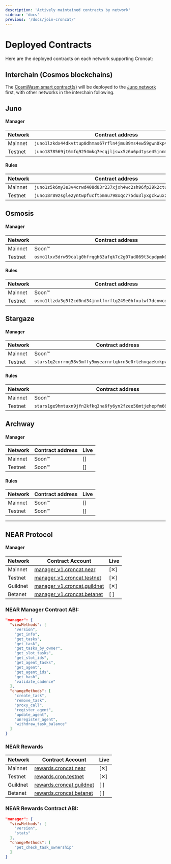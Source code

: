 ```yaml
---
description: 'Actively maintained contracts by network'
sidebar: 'docs'
previous: '/docs/join-croncat/'
---
```


# Deployed Contracts

Here are the deployed contracts on each network supporting Croncat:

## Interchain (Cosmos blockchains)

The [CosmWasm smart contract(s)](https://github.com/CronCats/cw-croncat) will be deployed to the [Juno network](https://www.junonetwork.io) first, with other networks in the interchain following.

## Juno

#### Manager

| Network | Contract address                                                                                    | Live |
|----|-----------------------------------------------------------------------------------------------------|----|
| Mainnet | `juno1lzkdx44dkvttup0dhmas67rfln4jmu89ms4ew59gwn0kp43wgg0qxl64k0` | [✕] |
| Testnet | `juno1878569jt6mfq9254mkq7ecqjljswx5z6u6pdtyse45jnnmnu0ups0ezpwq` | [✕] |

#### Rules

| Network | Contract address                                                                                    | Live |
|----|-----------------------------------------------------------------------------------------------------|----|
| Mainnet | `juno1z5k6my3e3v4crwd408d03r237xjxh4wc2sh96fp39k2ctudms4wqgjwsfs` | [✕] |
| Testnet | `juno18r89zsgle2yntwpfucft5mnu798xqc775du3lyxgckwuxz9ze9cst3uwn9` | [✕] |

## Osmosis

#### Manager

| Network | Contract address                                                                                                     | Live |
|----|----------------------------------------------------------------------------------------------------------------------|----|
| Mainnet | Soon™                                                                                                                | [] |
| Testnet | `osmo1lxv5drw59calg0hfrqgh63afqk7c2g07ud069t3cpdpmk0p0hmesk0pcly` | [] |

#### Rules

| Network | Contract address                                                                                                     | Live |
|----|----------------------------------------------------------------------------------------------------------------------|----|
| Mainnet | Soon™                                                                                                                | [] |
| Testnet | `osmo1llzda3g5f2cd0nd34jnmlfmrftg249e0hfxulwf7dcnwce0chweqnkav8z` | [] |

## Stargaze

#### Manager

| Network | Contract address                                                                                                     | Live |
|----|----------------------------------------------------------------------------------------------------------------------|------|
| Mainnet | Soon™                                                                                                                | []   |
| Testnet | `stars1q2cnrrng58v3mffy5myearnrtqkrn5e0rlehvqaekmkpvuqeuf0qhxl8wm` | [✕]  |

#### Rules

| Network | Contract address                                                                                                     | Live |
|----|----------------------------------------------------------------------------------------------------------------------|------|
| Mainnet | Soon™                                                                                                                | []   |
| Testnet | `stars1ge9hmtuxn9jfn2kfkq3na6fy6yn2fzee56mtjehepfm66qadjvnsrtzz47` | [✕]  |

## Archway

#### Manager

| Network | Contract address                                                                                    | Live |
|----|-----------------------------------------------------------------------------------------------------|----|
| Mainnet | Soon™ | [] |
| Testnet | Soon™ | [] |

#### Rules

| Network | Contract address                                                                                    | Live |
|----|-----------------------------------------------------------------------------------------------------|----|
| Mainnet | Soon™ | [] |
| Testnet | Soon™ | [] |

---

## NEAR Protocol

#### Manager

| Network | Contract Account | Live |
|----|----|----|
| Mainnet | [manager_v1.croncat.near](https://explorer.near.org/accounts/manager_v1.croncat.near) | [✕] |
| Testnet | [manager_v1.croncat.testnet](https://explorer.testnet.near.org/accounts/manager_v1.croncat.testnet) | [✕] |
| Guildnet | [manager_v1.croncat.guildnet](https://explorer.guildnet.near.org/accounts/manager_v1.croncat.guildnet) | [✕] |
| Betanet | [manager_v1.croncat.betanet](https://explorer.betanet.near.org/accounts/manager_v1.croncat.betanet) | [ ] |

### NEAR Manager Contract ABI:

```json
"manager": {
  "viewMethods": [
    "version",
    "get_info",
    "get_tasks",
    "get_task",
    "get_tasks_by_owner",
    "get_slot_tasks",
    "get_slot_ids",
    "get_agent_tasks",
    "get_agent",
    "get_agent_ids",
    "get_hash",
    "validate_cadence"
  ],
  "changeMethods": [
    "create_task",
    "remove_task",
    "proxy_call",
    "register_agent",
    "update_agent",
    "unregister_agent",
    "withdraw_task_balance"
  ]
}
```

### NEAR Rewards

| Network | Contract Account | Live |
|----|----|----|
| Mainnet | [rewards.croncat.near](https://explorer.near.org/accounts/rewards.croncat.near) | [✕] |
| Testnet | [rewards.cron.testnet](https://explorer.testnet.near.org/accounts/rewards.cron.testnet) | [✕] |
| Guildnet | [rewards.croncat.guildnet](https://explorer.guildnet.near.org/accounts/rewards.croncat.guildnet) | [ ] |
| Betanet | [rewards.croncat.betanet](https://explorer.betanet.near.org/accounts/rewards.croncat.betanet) | [ ] |

### NEAR Rewards Contract ABI:

```json
"manager": {
  "viewMethods": [
    "version",
    "stats"
  ],
  "changeMethods": [
    "pet_check_task_ownership"
  ]
}
```

